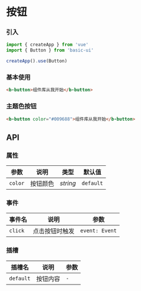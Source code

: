 # 按钮

### 引入

```js
import { createApp } from 'vue'
import { Button } from 'basic-ui'

createApp().use(Button)
```

### 基本使用
```html
<b-button>组件库从我开始</b-button>
```

### 主题色按钮
```html
<b-button color="#009688">组件库从我开始</b-button>
```

## API

### 属性

| 参数 | 说明 | 类型 | 默认值 | 
| --- | --- | --- | --- | 
| `color` | 按钮颜色 | _string_ | `default` |

### 事件

| 事件名 | 说明 | 参数 |
| --- | --- | --- |
| `click` | 点击按钮时触发 | `event: Event` |

### 插槽

| 插槽名 | 说明 | 参数 |
| --- | --- | --- |
| `default` | 按钮内容 | `-` |
